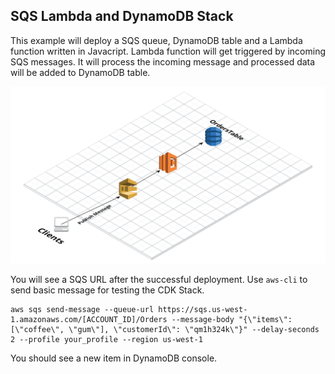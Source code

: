 ## SQS Lambda and DynamoDB Stack
This example will deploy a SQS queue, DynamoDB table and a Lambda function written in Javacript. Lambda function will get triggered by incoming SQS messages. It will process the incoming message and processed data will be added to DynamoDB table.

<img src="../assets/sqs-lambda-dynamo.png" width="1000">

You will see a SQS URL after the successful deployment. Use `aws-cli` to send basic message for testing the CDK Stack.

```
aws sqs send-message --queue-url https://sqs.us-west-1.amazonaws.com/[ACCOUNT_ID]/Orders --message-body "{\"items\": [\"coffee\", \"gum\"], \"customerId\": \"qm1h324k\"}" --delay-seconds 2 --profile your_profile --region us-west-1
```

You should see a new item in DynamoDB console.